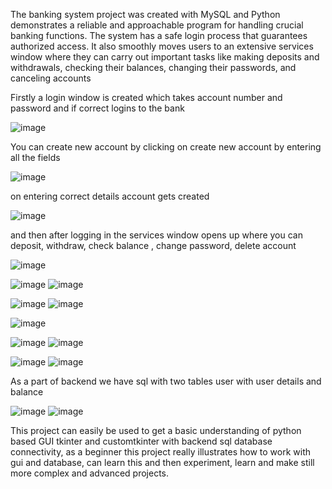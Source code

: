 The banking system project  was created with MySQL and Python demonstrates a reliable and approachable program for handling crucial banking functions. The system has a safe login process that guarantees authorized access. It also smoothly moves users to an extensive services window where they can carry out important tasks like making deposits and withdrawals, checking their balances, changing their passwords, and canceling accounts

Firstly a login window is created which takes account number and password and if correct logins to the bank

![image](https://github.com/user-attachments/assets/d77fc011-ebc0-41c4-9b47-561f887bd1f4)

You can create new account by clicking on create new account by entering all the fields 

![image](https://github.com/user-attachments/assets/a0a428ec-f1ca-4859-b997-25bea57b4917)

on entering correct details account gets created

![image](https://github.com/user-attachments/assets/36025d66-5627-435c-afaf-d388e98fda65)

and then after logging in the services window opens up where you can deposit, withdraw, check balance , change password, delete account

![image](https://github.com/user-attachments/assets/beac0b6e-01ab-408f-8648-6a9ce1eecf91)

![image](https://github.com/user-attachments/assets/bc9a3bbf-079a-4b1d-b738-10b507379c6f)
![image](https://github.com/user-attachments/assets/4f296e29-b5a1-4293-824c-b71ffacbdc70)

![image](https://github.com/user-attachments/assets/d830aeb0-fdbc-4f2e-94f3-8a714eefcd55)
![image](https://github.com/user-attachments/assets/0bb56ec4-e84d-4da6-b784-7ec4333e32a3)

![image](https://github.com/user-attachments/assets/99c6adc2-126d-43cc-bde2-7d0d626e8348)

![image](https://github.com/user-attachments/assets/26f8902a-b2b0-4432-aab0-7e727dfcec34)
![image](https://github.com/user-attachments/assets/94f87fb5-adbd-4e80-a22a-98b4f590adb4)

![image](https://github.com/user-attachments/assets/29eb7e3c-74de-4a75-9324-998be40c459f)
![image](https://github.com/user-attachments/assets/e1093afa-d23f-4d71-88f6-630f5a29f503)

As a part of backend we have sql with two tables user with user details and balance 

![image](https://github.com/user-attachments/assets/e2106210-3a22-4570-b5d8-4123956a340d)
![image](https://github.com/user-attachments/assets/e02cad21-3f1c-40a1-92ba-9a450effd4e8)

This project can easily be used to get a basic understanding of python based GUI tkinter and customtkinter with backend sql database connectivity, as a beginner this project really illustrates how to work with gui and database, can learn this and then experiment, learn and make still more complex and advanced projects.
